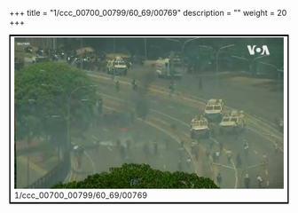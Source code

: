 +++
title = "1/ccc_00700_00799/60_69/00769"
description = ""
weight = 20
+++

<table style="border:2px solid black;max-width:800px;max-height:800px;" 
><tr><td>
<img class="center-fit-jpg"
src="/jpg_/aaa_20190430_NxaOmWaI8sI_00768.jpg">
1/ccc_00700_00799/60_69/00769
</img></td></tr></table>
